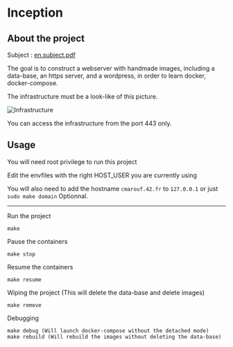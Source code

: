 # Inception


## About the project

Subject : [en.subject.pdf](https://github.com/C-Chafik/Inception/files/9983179/en.subject.pdf)

The goal is to construct a webserver with handmade images, including a data-base, an https server, and a wordpress, in order to learn docker, docker-compose.

The infrastructure must be a look-like of this picture.


![Infrastructure](https://user-images.githubusercontent.com/76008303/201163220-f5534702-cc4d-444b-9764-ccec1bc861f9.png)


You can access the infrastructure from the port 443 only.

## Usage

You will need root privilege to run this project

Edit the envfiles with the right HOST_USER you are currently using

You will also need to add the hostname ```cmarouf.42.fr``` to ```127.0.0.1```
or just ```sudo make domain``` Optionnal.

----

Run the project

```
make
```

Pause the containers
```
make stop
```

Resume the containers
```
make resume
```

Wiping the project (This will delete the data-base and delete images)
```
make remove
```

Debugging
```
make debug (Will launch docker-compose without the detached mode)
make rebuild (Will rebuild the images without deleting the data-base)
```
